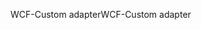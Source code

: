 <span data-ttu-id="a9034-101">WCF-Custom adapter</span><span class="sxs-lookup"><span data-stu-id="a9034-101">WCF-Custom adapter</span></span>